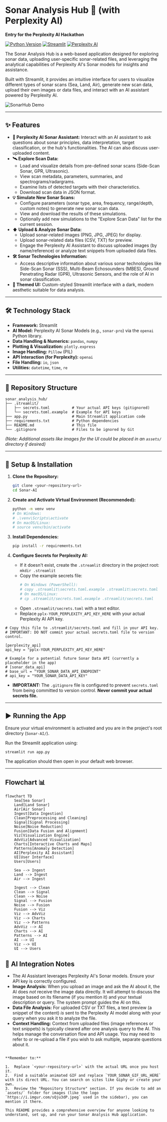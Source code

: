 # Sonar Analysis Hub 📡 (with Perplexity AI)

**Entry for the Perplexity AI Hackathon**

[![Python Version](https://img.shields.io/badge/python-3.9%2B-blue.svg)](https://www.python.org/)
[![Streamlit](https://img.shields.io/badge/Streamlit-Framework-orange.svg)](https://streamlit.io)
[![Perplexity AI](https://img.shields.io/badge/AI-Perplexity%20Sonar-9cf.svg)](https://perplexity.ai)
<!-- Add other badges if relevant (e.g., License: MIT) -->

The Sonar Analysis Hub is a web-based application designed for exploring  sonar data, uploading user-specific sonar-related files, and leveraging the analytical capabilities of Perplexity AI's Sonar models for insights and assistance.

Built with Streamlit, it provides an intuitive interface for users to visualize different types of  sonar scans (Sea, Land, Air), generate new scan data, upload their own images or data files, and interact with an AI assistant powered by Perplexity AI.

![SonarHub Demo](https://raw.githubusercontent.com/MiChaelinzo/Sonar-AI/d22d856a5e2b7ce96c7b05aca09df0cf10da3558/assets/sonarhub.gif)

---

## ✨ Features

*   **🤖 Perplexity AI Sonar Assistant:** Interact with an AI assistant to ask questions about sonar principles, data interpretation, target classification, or the hub's functionalities. The AI can also discuss user-uploaded content.
*   **🛰️ Explore  Scan Data:**
    *   Load and visualize details from pre-defined sonar scans (Side-Scan Sonar, GPR, Ultrasonic).
    *   View scan metadata, parameters, summaries, and  spectrograms/radargrams.
    *   Examine lists of detected targets with their characteristics.
    *   Download scan data in JSON format.
*   **💡 Simulate New Sonar Scans:**
    *   Configure parameters (sonar type, area, frequency, range/depth, custom notes) to generate new  sonar scan data.
    *   View and download the results of these simulations.
    *   Optionally add new simulations to the "Explore Scan Data" list for the current session.
*   **⬆️ Upload & Analyze Sonar Data:**
    *   Upload sonar-related images (PNG, JPG, JPEG) for display.
    *   Upload sonar-related data files (CSV, TXT) for preview.
    *   Engage the Perplexity AI Assistant to discuss uploaded images (by name/reference) or analyze text snippets from uploaded data files.
*   **🛠️ Sonar Technologies Information:**
    *   Access descriptive information about various sonar technologies like Side-Scan Sonar (SSS), Multi-Beam Echosounders (MBES), Ground Penetrating Radar (GPR), Ultrasonic Sensors, and the role of AI in sonar classification.
*   **🎨 Themed UI:** Custom-styled Streamlit interface with a dark, modern aesthetic suitable for data analysis.

---

## 🛠️ Technology Stack

*   **Framework:** Streamlit
*   **AI Model:** Perplexity AI Sonar Models (e.g., `sonar-pro`) via the `openai` Python library.
*   **Data Handling & Numerics:** `pandas`, `numpy`
*   **Plotting & Visualization:** `plotly.express`
*   **Image Handling:** `Pillow` (PIL)
*   **API Interaction (for Perplexity):** `openai`
*   **File Handling:** `io`, `json`
*   **Utilities:** `datetime`, `time`, `re`

---

## 📃 Repository Structure

```
sonar_analysis_hub/
├── .streamlit/
│   ├── secrets.toml          # Your actual API keys (gitignored)
│   └── secrets.toml.example  # Example for API keys
├── app.py                    # Main Streamlit application code
├── requirements.txt          # Python dependencies
├── README.md                 # This file
└── .gitignore                # Files to be ignored by Git
```
*(Note: Additional assets like images for the UI could be placed in an `assets/` directory if desired)*

---

## 🚀 Setup & Installation

1.  **Clone the Repository:**
    ```bash
    git clone <your-repository-url>
    cd Sonar-AI
    ```

2.  **Create and Activate Virtual Environment (Recommended):**
    ```bash
    python -m venv venv
    # On Windows:
    # .\venv\Scripts\activate
    # On macOS/Linux:
    # source venv/bin/activate
    ```

3.  **Install Dependencies:**
    ```bash
    pip install -r requirements.txt
    ```

4.  **Configure Secrets for Perplexity AI:**
    *   If it doesn't exist, create the `.streamlit` directory in the project root: `mkdir .streamlit`
    *   Copy the example secrets file:
        ```bash
        # On Windows (PowerShell):
        # copy .streamlit\secrets.toml.example .streamlit\secrets.toml
        # On macOS/Linux:
        # cp .streamlit/secrets.toml.example .streamlit/secrets.toml
        ```
    *   Open `.streamlit/secrets.toml` with a text editor.
    *   Replace `pplx-YOUR_PERPLEXITY_API_KEY_HERE` with your actual Perplexity AI API key.
```
# Copy this file to .streamlit/secrets.toml and fill in your API key.
# IMPORTANT: DO NOT commit your actual secrets.toml file to version control.

[perplexity_api]
api_key = "pplx-YOUR_PERPLEXITY_API_KEY_HERE"

# Example for a potential future Sonar Data API (currently a placeholder in the app)
# [sonar_data_api]
# base_url = "YOUR_SONAR_DATA_API_ENDPOINT"
# api_key = "YOUR_SONAR_DATA_API_KEY"
```
*   **IMPORTANT:** The `.gitignore` file is configured to prevent `secrets.toml` from being committed to version control. **Never commit your actual secrets file.**

---

## ▶️ Running the App

Ensure your virtual environment is activated and you are in the project's root directory (`Sonar-AI/`).

Run the Streamlit application using:

```bash
streamlit run app.py
```

The application should then open in your default web browser.

---

## Flowchart 📊
```mermaid
flowchart TD
    Sea[Sea Sonar]
    Land[Land Sonar]
    Air[Air Sonar]
    Ingest[Data Ingestion]
    Clean[Preprocessing and Cleaning]
    Signal[Signal Processing]
    Noise[Noise Reduction]
    Fusion[Data Fusion and Alignment]
    Viz[Visualization Engine]
    AdvViz[Advanced Visualization]
    Charts[Interactive Charts and Maps]
    Patterns[Anomaly Detection]
    AI[Perplexity AI Assistant]
    UI[User Interface]
    Users[Users]

    Sea --> Ingest
    Land --> Ingest
    Air --> Ingest

    Ingest --> Clean
    Clean --> Signal
    Clean --> Noise
    Signal --> Fusion
    Noise --> Fusion
    Fusion --> Viz
    Viz --> AdvViz
    Viz --> Charts
    Viz --> Patterns
    AdvViz --> AI
    Charts --> AI
    Patterns --> AI
    AI --> UI
    Viz --> UI
    UI --> Users
```

## 🤖 AI Integration Notes

*   The AI Assistant leverages Perplexity AI's Sonar models. Ensure your API key is correctly configured.
*   **Image Analysis:** When you upload an image and ask the AI about it, the AI does *not* receive the image data directly. It will attempt to discuss the image based on its filename (if you mention it) and your textual description or query. The system prompt guides the AI on this.
*   **Data File Analysis:** For uploaded CSV or TXT files, a text preview (a snippet of the content) *is* sent to the Perplexity AI model along with your query when you ask it to analyze the file.
*   **Context Handling:** Context from uploaded files (image references or text snippets) is typically cleared after one analysis query to the AI. This helps manage the conversation flow and API usage. You may need to refer to or re-upload a file if you wish to ask multiple, separate questions about it.
```

**Remember to:**

1.  Replace `<your-repository-url>` with the actual URL once you host it.
2.  Find a suitable animated GIF and replace `YOUR_SONAR_GIF_URL_HERE` with its direct URL. You can search on sites like Giphy or create your own.
3.  Review the "Repository Structure" section. If you decide to add an `assets/` folder for images (like the logo `https://i.imgur.com/sQju3dP.jpeg` used in the sidebar), you can mention it there.

This README provides a comprehensive overview for anyone looking to understand, set up, and run your Sonar Analysis Hub application.
